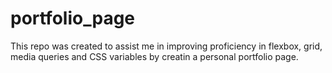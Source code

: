 # portfolio_page
This repo was created to assist me in improving proficiency in flexbox, grid, media queries and CSS variables by creatin a personal portfolio page.
